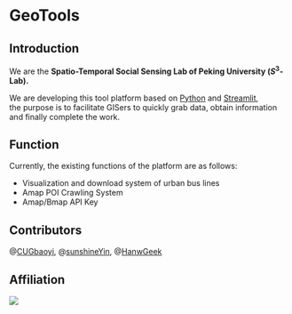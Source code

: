 # GeoTools

## Introduction

We are the **Spatio-Temporal Social Sensing Lab of Peking University ($S^3$-Lab).**

We are developing this tool platform based on [Python](https://python.org) and [Streamlit](https://streamlit.io), \
        the purpose is to facilitate GISers to quickly grab data, obtain information and finally complete the work.

## Function

Currently, the existing functions of the platform are as follows:
- Visualization and download system of urban bus lines
- Amap POI Crawling System
- Amap/Bmap API Key

## Contributors
@[CUGbaoyi](https://github.com/CUGbaoyi), @[sunshineYin](https://github.com/sunshineYin), @[HanwGeek](https://github.com/HanwGeek)

## Affiliation
![](https://i.loli.net/2021/04/12/qxTjodCSg72KksW.jpg)